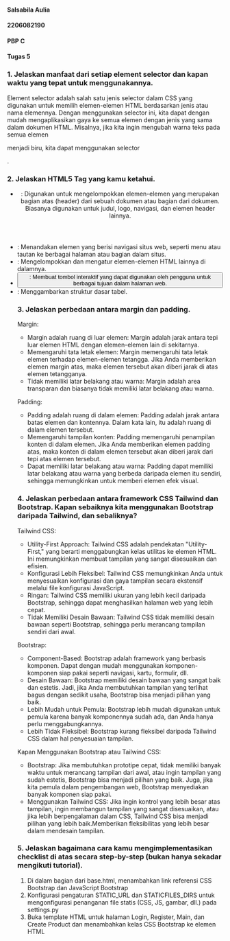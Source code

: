 #### Salsabila Aulia
#### 2206082190
#### PBP C
#### Tugas 5

### 1.	Jelaskan manfaat dari setiap element selector dan kapan waktu yang tepat untuk menggunakannya.
Element selector adalah salah satu jenis selector dalam CSS yang digunakan untuk memilih elemen-elemen HTML berdasarkan jenis atau nama elemennya. 
Dengan menggunakan selector ini, kita dapat dengan mudah mengaplikasikan gaya ke semua elemen dengan jenis yang sama dalam dokumen HTML. Misalnya, jika kita ingin mengubah warna teks pada semua elemen <p> menjadi biru, kita dapat menggunakan selector <p>.


### 2.	Jelaskan HTML5 Tag yang kamu ketahui.
- <header>: Digunakan untuk mengelompokkan elemen-elemen yang merupakan bagian atas (header) dari sebuah dokumen atau bagian dari dokumen. Biasanya digunakan untuk judul, logo, navigasi, dan elemen header lainnya.
- <nav>: Menandakan elemen yang berisi navigasi situs web, seperti menu atau tautan ke berbagai halaman atau bagian dalam situs.
- <div>: Mengelompokkan dan mengatur elemen-elemen HTML lainnya di dalamnya.
- <button>: Membuat tombol interaktif yang dapat digunakan oleh pengguna untuk berbagai tujuan dalam halaman web.
- <table>: Menggambarkan struktur dasar tabel. 

### 3.	Jelaskan perbedaan antara margin dan padding.
Margin:
- Margin adalah ruang di luar elemen: Margin adalah jarak antara tepi luar elemen HTML dengan elemen-elemen lain di sekitarnya.
- Memengaruhi tata letak elemen: Margin memengaruhi tata letak elemen terhadap elemen-elemen tetangga. Jika Anda memberikan elemen margin atas, maka elemen tersebut akan diberi jarak di atas elemen tetangganya.
- Tidak memiliki latar belakang atau warna: Margin adalah area transparan dan biasanya tidak memiliki latar belakang atau warna.

Padding:
- Padding adalah ruang di dalam elemen: Padding adalah jarak antara batas elemen dan kontennya. Dalam kata lain, itu adalah ruang di dalam elemen tersebut.
- Memengaruhi tampilan konten: Padding memengaruhi penampilan konten di dalam elemen. Jika Anda memberikan elemen padding atas, maka konten di dalam elemen tersebut akan diberi jarak dari tepi atas elemen tersebut.
- Dapat memiliki latar belakang atau warna: Padding dapat memiliki latar belakang atau warna yang berbeda daripada elemen itu sendiri, sehingga memungkinkan untuk memberi elemen efek visual.

### 4.	Jelaskan perbedaan antara framework CSS Tailwind dan Bootstrap. Kapan sebaiknya kita menggunakan Bootstrap daripada Tailwind, dan sebaliknya?

Tailwind CSS:
- Utility-First Approach: Tailwind CSS adalah pendekatan "Utility-First," yang berarti menggabungkan kelas utilitas ke elemen HTML. Ini memungkinkan membuat tampilan yang sangat disesuaikan dan efisien.
- Konfigurasi Lebih Fleksibel: Tailwind CSS memungkinkan Anda untuk menyesuaikan konfigurasi dan gaya tampilan secara ekstensif melalui file konfigurasi JavaScript.
- Ringan: Tailwind CSS memiliki ukuran yang lebih kecil daripada Bootstrap, sehingga dapat menghasilkan halaman web yang lebih cepat.
- Tidak Memiliki Desain Bawaan: Tailwind CSS tidak memiliki desain bawaan seperti Bootstrap, sehingga perlu merancang tampilan sendiri dari awal.

Bootstrap:
- Component-Based: Bootstrap adalah framework yang berbasis komponen. Dapat dengan mudah menggunakan komponen-komponen siap pakai seperti navigasi, kartu, formulir, dll.
- Desain Bawaan: Bootstrap memiliki desain bawaan yang sangat baik dan estetis. Jadi, jika Anda membutuhkan tampilan yang terlihat bagus dengan sedikit usaha, Bootstrap bisa menjadi pilihan yang baik.
- Lebih Mudah untuk Pemula: Bootstrap lebih mudah digunakan untuk pemula karena banyak komponennya sudah ada, dan Anda hanya perlu menggabungkannya.
- Lebih Tidak Fleksibel: Bootstrap kurang fleksibel daripada Tailwind CSS dalam hal penyesuaian tampilan.

Kapan Menggunakan Bootstrap atau Tailwind CSS:

- Bootstrap: Jika membutuhkan prototipe cepat, tidak memiliki banyak waktu untuk merancang tampilan dari awal, atau ingin tampilan yang sudah estetis, Bootstrap bisa menjadi pilihan yang baik. Juga, jika kita pemula dalam pengembangan web, Bootstrap menyediakan banyak komponen siap pakai.
- Menggunakan Tailwind CSS: Jika ingin kontrol yang lebih besar atas tampilan, ingin membangun tampilan yang sangat disesuaikan, atau jika lebih berpengalaman dalam CSS, Tailwind CSS bisa menjadi pilihan yang lebih baik.Memberikan fleksibilitas yang lebih besar dalam mendesain tampilan.

### 5.	Jelaskan bagaimana cara kamu mengimplementasikan checklist di atas secara step-by-step (bukan hanya sekadar mengikuti tutorial).
1. Di dalam bagian <head> dari base.html, menambahkan link referensi CSS Bootstrap dan JavaScript Bootstrap
2. Konfigurasi pengaturan STATIC_URL dan STATICFILES_DIRS untuk mengonfigurasi penanganan file statis (CSS, JS, gambar, dll.) pada settings.py
3. Buka template HTML untuk halaman Login, Register, Main, dan Create Product dan menambahkan kelas CSS Bootstrap ke elemen HTML